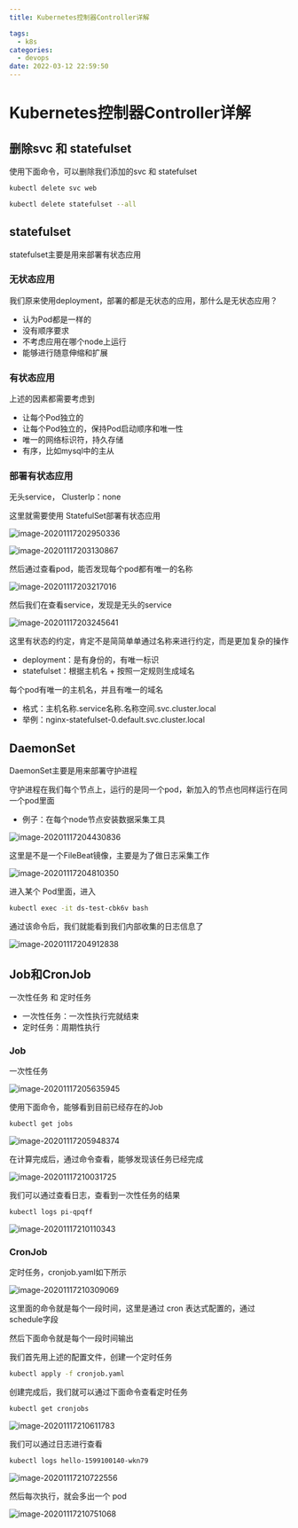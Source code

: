 ```yaml
---
title: Kubernetes控制器Controller详解

tags:
  - k8s
categories:
  - devops 
date: 2022-03-12 22:59:50
---
```

# Kubernetes控制器Controller详解

## 删除svc 和 statefulset

使用下面命令，可以删除我们添加的svc 和 statefulset

```bash
kubectl delete svc web

kubectl delete statefulset --all
```

## statefulset

statefulset主要是用来部署有状态应用

### 无状态应用

我们原来使用deployment，部署的都是无状态的应用，那什么是无状态应用？

- 认为Pod都是一样的
- 没有顺序要求
- 不考虑应用在哪个node上运行
- 能够进行随意伸缩和扩展

### 有状态应用

上述的因素都需要考虑到

- 让每个Pod独立的
- 让每个Pod独立的，保持Pod启动顺序和唯一性
- 唯一的网络标识符，持久存储
- 有序，比如mysql中的主从

### 部署有状态应用

无头service， ClusterIp：none

这里就需要使用 StatefulSet部署有状态应用

![image-20201117202950336](https://cdn.jsdelivr.net/gh/jackerzz/jackerzz.github.io@ersion1.7/images/k8s/image-20201117202950336.png)

![image-20201117203130867](https://cdn.jsdelivr.net/gh/jackerzz/jackerzz.github.io@ersion1.7/images/k8s/image-20201117203130867.png)

然后通过查看pod，能否发现每个pod都有唯一的名称

![image-20201117203217016](https://cdn.jsdelivr.net/gh/jackerzz/jackerzz.github.io@ersion1.7/images/k8s/image-20201117203217016.png)

然后我们在查看service，发现是无头的service

![image-20201117203245641](https://cdn.jsdelivr.net/gh/jackerzz/jackerzz.github.io@ersion1.7/images/k8s/image-20201117203245641.png)

这里有状态的约定，肯定不是简简单单通过名称来进行约定，而是更加复杂的操作

- deployment：是有身份的，有唯一标识
- statefulset：根据主机名 + 按照一定规则生成域名

每个pod有唯一的主机名，并且有唯一的域名

- 格式：主机名称.service名称.名称空间.svc.cluster.local
- 举例：nginx-statefulset-0.default.svc.cluster.local

## DaemonSet

DaemonSet主要是用来部署守护进程

守护进程在我们每个节点上，运行的是同一个pod，新加入的节点也同样运行在同一个pod里面

- 例子：在每个node节点安装数据采集工具

![image-20201117204430836](https://cdn.jsdelivr.net/gh/jackerzz/jackerzz.github.io@ersion1.7/images/k8s/image-20201117204430836.png)

这里是不是一个FileBeat镜像，主要是为了做日志采集工作

![image-20201117204810350](https://cdn.jsdelivr.net/gh/jackerzz/jackerzz.github.io@ersion1.7/images/k8s/image-20201117204810350.png)

进入某个 Pod里面，进入

```bash
kubectl exec -it ds-test-cbk6v bash
```

通过该命令后，我们就能看到我们内部收集的日志信息了

![image-20201117204912838](https://cdn.jsdelivr.net/gh/jackerzz/jackerzz.github.io@ersion1.7/images/k8s/image-20201117204912838.png)



## Job和CronJob

一次性任务 和 定时任务

- 一次性任务：一次性执行完就结束
- 定时任务：周期性执行

### Job

一次性任务

![image-20201117205635945](https://cdn.jsdelivr.net/gh/jackerzz/jackerzz.github.io@ersion1.7/images/k8s/image-20201117205635945.png)

使用下面命令，能够看到目前已经存在的Job

```bash
kubectl get jobs
```

![image-20201117205948374](https://cdn.jsdelivr.net/gh/jackerzz/jackerzz.github.io@ersion1.7/images/k8s/image-20201117205948374.png)

在计算完成后，通过命令查看，能够发现该任务已经完成

![image-20201117210031725](https://cdn.jsdelivr.net/gh/jackerzz/jackerzz.github.io@ersion1.7/images/k8s/image-20201117210031725.png)

我们可以通过查看日志，查看到一次性任务的结果

```bash
kubectl logs pi-qpqff
```

![image-20201117210110343](https://cdn.jsdelivr.net/gh/jackerzz/jackerzz.github.io@ersion1.7/images/k8s/image-20201117210110343.png)

### CronJob

定时任务，cronjob.yaml如下所示

![image-20201117210309069](https://cdn.jsdelivr.net/gh/jackerzz/jackerzz.github.io@ersion1.7/images/k8s/image-20201117210309069.png)

这里面的命令就是每个一段时间，这里是通过 cron 表达式配置的，通过 schedule字段

然后下面命令就是每个一段时间输出 

我们首先用上述的配置文件，创建一个定时任务

```bash
kubectl apply -f cronjob.yaml
```

创建完成后，我们就可以通过下面命令查看定时任务

```bash
kubectl get cronjobs
```

![image-20201117210611783](https://cdn.jsdelivr.net/gh/jackerzz/jackerzz.github.io@ersion1.7/images/k8s/image-20201117210611783.png)

我们可以通过日志进行查看

```bash
kubectl logs hello-1599100140-wkn79
```

![image-20201117210722556](https://cdn.jsdelivr.net/gh/jackerzz/jackerzz.github.io@ersion1.7/images/k8s/image-20201117210722556.png)

然后每次执行，就会多出一个 pod

![image-20201117210751068](https://cdn.jsdelivr.net/gh/jackerzz/jackerzz.github.io@ersion1.7/images/k8s/image-20201117210751068.png)